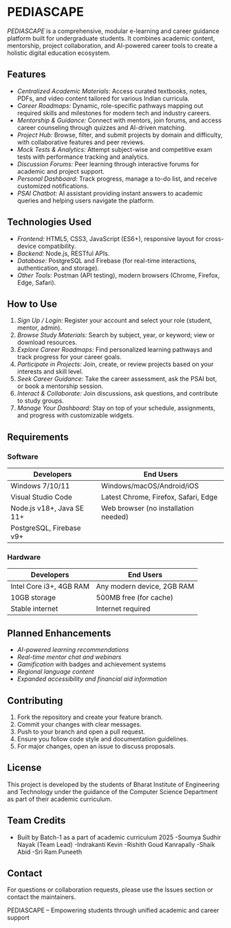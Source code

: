 # PEDIASCAPE

*PEDIASCAPE* is a comprehensive, modular e-learning and career guidance platform built for undergraduate students. It combines academic content, mentorship, project collaboration, and AI-powered career tools to create a holistic digital education ecosystem.

## Features

- *Centralized Academic Materials:* Access curated textbooks, notes, PDFs, and video content tailored for various Indian curricula.
- *Career Roadmaps:* Dynamic, role-specific pathways mapping out required skills and milestones for modern tech and industry careers.
- *Mentorship & Guidance:* Connect with mentors, join forums, and access career counseling through quizzes and AI-driven matching.
- *Project Hub:* Browse, filter, and submit projects by domain and difficulty, with collaborative features and peer reviews.
- *Mock Tests & Analytics:* Attempt subject-wise and competitive exam tests with performance tracking and analytics.
- *Discussion Forums:* Peer learning through interactive forums for academic and project support.
- *Personal Dashboard:* Track progress, manage a to-do list, and receive customized notifications.
- *PSAI Chatbot:* AI assistant providing instant answers to academic queries and helping users navigate the platform.

## Technologies Used

- *Frontend:* HTML5, CSS3, JavaScript (ES6+), responsive layout for cross-device compatibility.
- *Backend:* Node.js, RESTful APIs.
- *Database:* PostgreSQL and Firebase (for real-time interactions, authentication, and storage).
- *Other Tools:* Postman (API testing), modern browsers (Chrome, Firefox, Edge, Safari).

## How to Use

1. *Sign Up / Login:* Register your account and select your role (student, mentor, admin).
2. *Browse Study Materials:* Search by subject, year, or keyword; view or download resources.
3. *Explore Career Roadmaps:* Find personalized learning pathways and track progress for your career goals.
4. *Participate in Projects:* Join, create, or review projects based on your interests and skill level.
5. *Seek Career Guidance:* Take the career assessment, ask the PSAI bot, or book a mentorship session.
6. *Interact & Collaborate:* Join discussions, ask questions, and contribute to study groups.
7. *Manage Your Dashboard:* Stay on top of your schedule, assignments, and progress with customizable widgets.

## Requirements

### Software

| Developers                | End Users                              |
|---------------------------|----------------------------------------|
| Windows 7/10/11           | Windows/macOS/Android/iOS              |
| Visual Studio Code        | Latest Chrome, Firefox, Safari, Edge   |
| Node.js v18+, Java SE 11+ | Web browser (no installation needed)   |
| PostgreSQL, Firebase v9+  |                                        |

### Hardware

| Developers                | End Users                  |
|---------------------------|----------------------------|
| Intel Core i3+, 4GB RAM   | Any modern device, 2GB RAM |
| 10GB storage              | 500MB free (for cache)     |
| Stable internet           | Internet required          |

## Planned Enhancements

- *AI-powered learning recommendations*
- *Real-time mentor chat and webinars*
- *Gamification* with badges and achievement systems
- *Regional language content*
- *Expanded accessibility and financial aid information*

## Contributing

1. Fork the repository and create your feature branch.
2. Commit your changes with clear messages.
3. Push to your branch and open a pull request.
4. Ensure you follow code style and documentation guidelines.
5. For major changes, open an issue to discuss proposals.

## License

This project is developed by the students of Bharat Institute of Engineering and Technology under the guidance of the Computer Science Department as part of their academic curriculum.

## Team Credits

- Built by Batch-1 as a part of academic curriculum 2025
    -Soumya Sudhir Nayak (Team Lead)
    -Indrakanti Kevin 
    -Rishith Goud Kanrapally
    -Shaik Abid
    -Sri Ram Puneeth


## Contact

For questions or collaboration requests, please use the Issues section or contact the maintainers.

PEDIASCAPE – Empowering students through unified academic and career support
